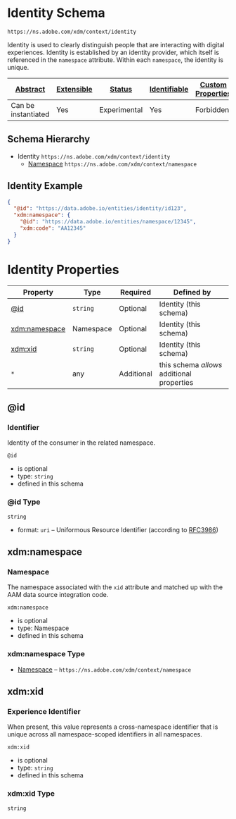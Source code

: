 
# Identity Schema

```
https://ns.adobe.com/xdm/context/identity
```

Identity is used to clearly distinguish people that are interacting with digital experiences. Identity is established by an identity provider, which itself is referenced in the `namespace` attribute. Within each `namespace`, the identity is unique.

| [Abstract](../../abstract.md) | [Extensible](../../extensions.md) | [Status](../../status.md) | [Identifiable](../../id.md) | [Custom Properties](../../extensions.md) | [Additional Properties](../../extensions.md) | Defined In |
|-------------------------------|-----------------------------------|---------------------------|-----------------------------|------------------------------------------|----------------------------------------------|------------|
| Can be instantiated | Yes | Experimental | Yes | Forbidden | Permitted | [context/identity.schema.json](context/identity.schema.json) |
## Schema Hierarchy

* Identity `https://ns.adobe.com/xdm/context/identity`
  * [Namespace](namespace.schema.md) `https://ns.adobe.com/xdm/context/namespace`


## Identity Example
```json
{
  "@id": "https://data.adobe.io/entities/identity/id123",
  "xdm:namespace": {
    "@id": "https://data.adobe.io/entities/namespace/12345",
    "xdm:code": "AA12345"
  }
}
```

# Identity Properties

| Property | Type | Required | Defined by |
|----------|------|----------|------------|
| [@id](#@id) | `string` | Optional | Identity (this schema) |
| [xdm:namespace](#xdmnamespace) | Namespace | Optional | Identity (this schema) |
| [xdm:xid](#xdmxid) | `string` | Optional | Identity (this schema) |
| `*` | any | Additional | this schema *allows* additional properties |

## @id
### Identifier

Identity of the consumer in the related namespace.

`@id`
* is optional
* type: `string`
* defined in this schema

### @id Type


`string`
* format: `uri` – Uniformous Resource Identifier (according to [RFC3986](http://tools.ietf.org/html/rfc3986))






## xdm:namespace
### Namespace

The namespace associated with the `xid` attribute and matched up with the AAM data source integration code.

`xdm:namespace`
* is optional
* type: Namespace
* defined in this schema

### xdm:namespace Type


* [Namespace](namespace.schema.md) – `https://ns.adobe.com/xdm/context/namespace`





## xdm:xid
### Experience Identifier

When present, this value represents a cross-namespace identifier that is unique across all namespace-scoped identifiers in all namespaces.

`xdm:xid`
* is optional
* type: `string`
* defined in this schema

### xdm:xid Type


`string`






